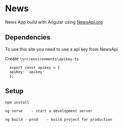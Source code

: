 # News

  News App build with Angular using [NewsApi.org](https://newsapi.org)

## Dependencies
  To use this site you need to use a api key from NewsApi.
  
  Create `\src\environments\apikey.ts`

      export const apikey = {
      apiKey: 'apikey'
      };

## Setup

    npm install
    
    ng serve    - start a development server
    
    ng build --prod    - build project for production

